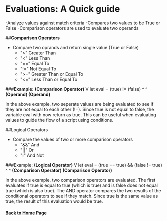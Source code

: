 # Evaluations: A Quick guide

-Analyze values against match criteria
-Compares two values to be True or False
-Comparison operators are used to evaluate two operands

##**Comparison Operators**
- Compare two oprands and return single value (True or False)
  - ">" Greater Than
  - "<" Less Than
  - "==" Equal To
  - "!=" Not Equal To
  - ">=" Greater Than or Equal To
  - "<=" Less Than or Equal To
    
###**Example:**
       **(Comparison Operator)**
                   V
let eval = (true) != (false)
              ^         ^
       **(Operand) (Operand)**

In the above example, two seperate values are being evaluated to see if they are not equal to each other (!=).
Since true is not equal to false, the variable eval with now return as true. This can be useful when evaluating 
values to guide the flow of a script using conditions.

##Logical Operators
- Compare the values of two or more comparison operators
  - "&&" And
  - "||" Or
  - "!"  And Not

###Example:
                **(Logical Operator)**
                          V
let eval = (true == true) && (false != true)
                  ^                  ^
   **(Comparison Operator)  (Comparison Operator)** 

In the above example, two comparison operators are evaluated. The first evaluates if true is equal to true (which is true)
and is false does not equal true (which is also true). The AND operator compares the two results of the conditional 
operators to see if they match. Since true is the same value as true, the result of this evaluation would be true.

#### [Back to Home Page](/README.md)

